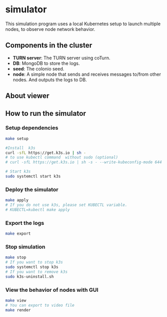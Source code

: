 # simulator

This simulation program uses a local Kubernetes setup to launch multiple nodes, to observe node network behavior.

## Components in the cluster

- **TURN server**: The TURN server using coTurn.
- **DB**: MongoDB to store the logs.
- **seed**: The colonio seed.
- **node**: A simple node that sends and receives messages to/from other nodes. And outputs the logs to DB.

## About viewer

## How to run the simulator

### Setup dependencies

```sh
make setup

#Install  k3s
curl -sfL https://get.k3s.io | sh -
# to use kubectl command  without sudo (optional)
# curl -sfL https://get.k3s.io | sh -s - --write-kubeconfig-mode 644

# Start k3s
sudo systemctl start k3s
```

### Deploy the simulator

```sh
make apply
# If you do not use k3s, please set KUBECTL variable.
# KUBECTL=kubectl make apply
```

### Export the logs

```sh
make export
```

### Stop simulation

```sh
make stop
# If you want to stop k3s
sudo systemctl stop k3s
# If you want to remove k3s
sudo k3s-uninstall.sh
```

### View the behavior of nodes with GUI

```sh
make view
# You can export to video file
make render
```